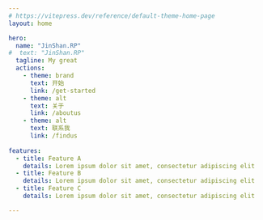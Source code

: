 ```yaml
---
# https://vitepress.dev/reference/default-theme-home-page
layout: home

hero:
  name: "JinShan.RP"
#  text: "JinShan.RP"
  tagline: My great 
  actions:
    - theme: brand
      text: 开始
      link: /get-started
    - theme: alt
      text: 关于
      link: /aboutus
    - theme: alt
      text: 联系我
      link: /findus
      
features:
  - title: Feature A
    details: Lorem ipsum dolor sit amet, consectetur adipiscing elit
  - title: Feature B
    details: Lorem ipsum dolor sit amet, consectetur adipiscing elit
  - title: Feature C
    details: Lorem ipsum dolor sit amet, consectetur adipiscing elit

---
```



